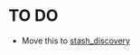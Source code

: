 # TO DO

- Move this to [stash_discovery](https://github.com/CDLUC3/stash/tree/master/stash_discovery)
